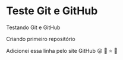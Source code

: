 # Teste Git e GitHub
 Testando Git e GitHub

 Criando primeiro repositório
 
 Adicionei essa linha pelo site GitHub &#128541; &#128064; &#x2B50; &#128511; 
